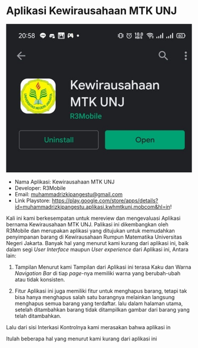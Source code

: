 # Aplikasi Kewirausahaan MTK UNJ
![PlaystoreApp](https://github.com/RealizeID/HCI/blob/hw2/Task%201%20%20Report/PlaystoreApp.jpeg)
* Nama Aplikasi: Kewirausahaan MTK UNJ
* Developer: R3Mobile
* Email: muhammadrizkipangestu@gmail.com
* Link Playstore: https://play.google.com/store/apps/details?id=muhammadrizkipangestu.aplikasi.kwhmtkunj.mobcom&hl=in!

Kali ini kami berkesempatan untuk mereview dan mengevaluasi Aplikasi bernama Kewirausahaan MTK UNJ. Palikasi ini dikembangkan oleh R3Mobile dan merupakan aplikasi yang ditujukan untuk memudahkan penyimpanan barang di Kewirausahaan Rumpun Matematika Universitas Negeri Jakarta. Banyak hal yang menurut kami kurang dari aplikasi ini, baik dalam segi _User Interface_ maupun _User experience_ dari Aplikasi ini, Antara lain:

1. Tampilan
Menurut kami Tampilan dari Aplikasi ini terasa Kaku dan Warna _Navigation Bar_ di tiap _page_-nya memiliki warna yang berubah-ubah atau tidak konsisten.

2. Fitur
Aplikasi ini juga memiliki fitur untuk menghapus barang, tetapi tak bisa hanya menghapus salah satu barangnya melainkan langsung menghapus semua barang yang terdaftar. lalu dalam halaman utama, setelah ditambahkan barang tidak ditampilkan gambar dari barang yang telah ditambahkan. 

Lalu dari sisi Interkasi Kontrolnya kami merasakan bahwa aplikasi in

Itulah beberapa hal yang menurut kami kurang dari aplikasi ini

